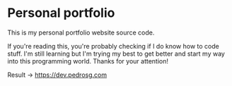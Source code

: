 # Personal portfolio

This is my personal portfolio website source code.

If you're reading this, you're probably checking if I do know how to code stuff. I'm still learning but I'm trying my best to get better and start my way into this programming world. Thanks for your attention!

Result -> https://dev.pedrosg.com 
